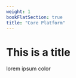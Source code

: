 ```yaml
---
weight: 1
bookFlatSection: true
title: "Core Platform"
---
```


# This is a title

lorem ipsum color
